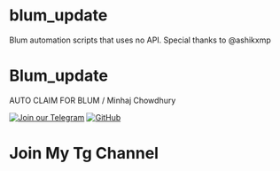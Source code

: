 # blum_update
Blum automation scripts that uses no API. Special thanks to @ashikxmp

# Blum_update

AUTO CLAIM FOR BLUM / Minhaj Chowdhury 

[![Join our Telegram](https://img.shields.io/badge/Telegram-2CA5E0?style=for-the-badge&logo=telegram&logoColor=red)](https://t.me/teach420x)
[![GitHub](https://img.shields.io/badge/GitHub-181717?style=for-the-badge&logo=github&logoColor=red)](https://github.com/Noxashik)


# Join My Tg Channel 
